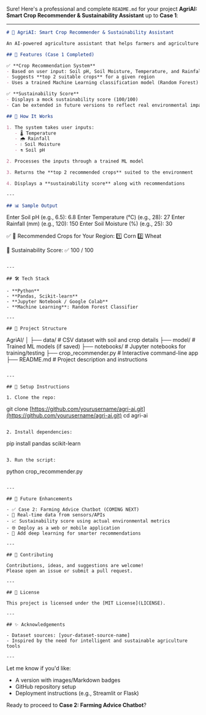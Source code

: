 Sure! Here's a professional and complete `README.md` for your project **AgriAI: Smart Crop Recommender & Sustainability Assistant** up to **Case 1**:

---

```markdown
# 🌱 AgriAI: Smart Crop Recommender & Sustainability Assistant

An AI-powered agriculture assistant that helps farmers and agriculture experts recommend the best crops based on real-time soil and climate conditions. Designed to enhance productivity while promoting sustainable practices.

## 🚀 Features (Case 1 Completed)

✅ **Crop Recommendation System**  
- Based on user input: Soil pH, Soil Moisture, Temperature, and Rainfall  
- Suggests **top 2 suitable crops** for a given region  
- Uses a trained Machine Learning classification model (Random Forest)

✅ **Sustainability Score**  
- Displays a mock sustainability score (100/100)  
- Can be extended in future versions to reflect real environmental impact metrics

## 🧠 How It Works

1. The system takes user inputs:
   - 🌡️ Temperature
   - 🌧️ Rainfall
   - 💧 Soil Moisture
   - ⚗️ Soil pH

2. Processes the inputs through a trained ML model

3. Returns the **top 2 recommended crops** suited to the environment

4. Displays a **sustainability score** along with recommendations

---

## 📊 Sample Output

```

Enter Soil pH (e.g., 6.5): 6.8
Enter Temperature (°C) (e.g., 28): 27
Enter Rainfall (mm) (e.g., 120): 150
Enter Soil Moisture (%) (e.g., 25): 30

✅ 🌾 Recommended Crops for Your Region:
1️⃣ Corn
2️⃣ Wheat

🌿 Sustainability Score: ✅ 100 / 100

```

---

## 🛠️ Tech Stack

- **Python**
- **Pandas, Scikit-learn**
- **Jupyter Notebook / Google Colab**
- **Machine Learning**: Random Forest Classifier

---

## 📂 Project Structure

```

AgriAI/
│
├── data/                   # CSV dataset with soil and crop details
├── model/                  # Trained ML models (if saved)
├── notebooks/              # Jupyter notebooks for training/testing
├── crop\_recommender.py     # Interactive command-line app
├── README.md               # Project description and instructions

```

---

## 📌 Setup Instructions

1. Clone the repo:
```

git clone [https://github.com/yourusername/agri-ai.git](https://github.com/yourusername/agri-ai.git)
cd agri-ai

```

2. Install dependencies:
```

pip install pandas scikit-learn

```

3. Run the script:
```

python crop\_recommender.py

```

---

## 🌱 Future Enhancements

- ✅ Case 2: Farming Advice Chatbot (COMING NEXT)
- 🔄 Real-time data from sensors/APIs
- 📈 Sustainability score using actual environmental metrics
- 🌐 Deploy as a web or mobile application
- 🧠 Add deep learning for smarter recommendations

---

## 🤝 Contributing

Contributions, ideas, and suggestions are welcome!  
Please open an issue or submit a pull request.

---

## 📃 License

This project is licensed under the [MIT License](LICENSE).

---

## ✨ Acknowledgements

- Dataset sources: [your-dataset-source-name]
- Inspired by the need for intelligent and sustainable agriculture tools

---

```

Let me know if you'd like:

* A version with images/Markdown badges
* GitHub repository setup
* Deployment instructions (e.g., Streamlit or Flask)

Ready to proceed to **Case 2: Farming Advice Chatbot**?
